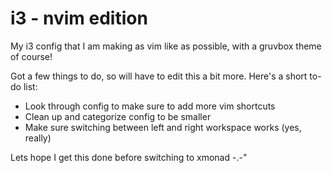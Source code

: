 # i3 - nvim edition
My i3 config that I am making as vim like as possible, with a gruvbox theme of course!

Got a few things to do, so will have to edit this a bit more. Here's a short to-do list:
- Look through config to make sure to add more vim shortcuts
- Clean up and categorize config to be smaller
- Make sure switching between left and right workspace works (yes, really)

Lets hope I get this done before switching to xmonad -.-"
